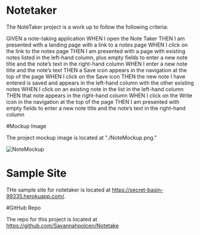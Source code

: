 # Notetaker

The NoteTaker project is a work up to follow the following criteria:

GIVEN a note-taking application WHEN I open the Note Taker THEN I am presented with a landing page with a link to a notes page WHEN I click on the link to the notes page THEN I am presented with a page with existing notes listed in the left-hand column, plus empty fields to enter a new note title and the note’s text in the right-hand column WHEN I enter a new note title and the note’s text THEN a Save icon appears in the navigation at the top of the page WHEN I click on the Save icon THEN the new note I have entered is saved and appears in the left-hand column with the other existing notes WHEN I click on an existing note in the list in the left-hand column THEN that note appears in the right-hand column WHEN I click on the Write icon in the navigation at the top of the page THEN I am presented with empty fields to enter a new note title and the note’s text in the right-hand column

#Mockup Image 

The project mockup image is located at "./NoteMockup.png."

![NoteMockup](https://user-images.githubusercontent.com/29647525/165887919-6b0fc309-5f46-4eea-8282-3c232a011a06.png)

# Sample Site

THe sample site for notetaker is located at https://secret-basin-99335.herokuapp.com/.

#GitHub Repo

The repo for this project is located at 
https://github.com/Savannahpolcen/Notetake

